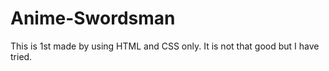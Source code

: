 # Anime-Swordsman
This is 1st made by using HTML and CSS only. It is not that good but I have tried.

